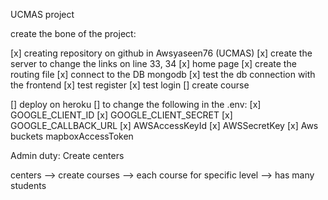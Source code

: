 UCMAS project

create the bone of the project:

[x] creating repository on github in Awsyaseen76 (UCMAS)
[x] create the server
	to change the links on line 33, 34
[x] home page
[x] create the routing file
[x] connect to the DB mongodb
[x] test the db connection with the frontend
[x] test register
[x] test login
[] create course
 
[] deploy on heroku
[] to change the following in the .env:
	[x] GOOGLE_CLIENT_ID
	[x] GOOGLE_CLIENT_SECRET
	[x] GOOGLE_CALLBACK_URL
	[x] AWSAccessKeyId
	[x] AWSSecretKey
	[x] Aws buckets
	mapboxAccessToken

Admin duty:
  Create centers

centers --> create courses --> each course for specific level --> has many students